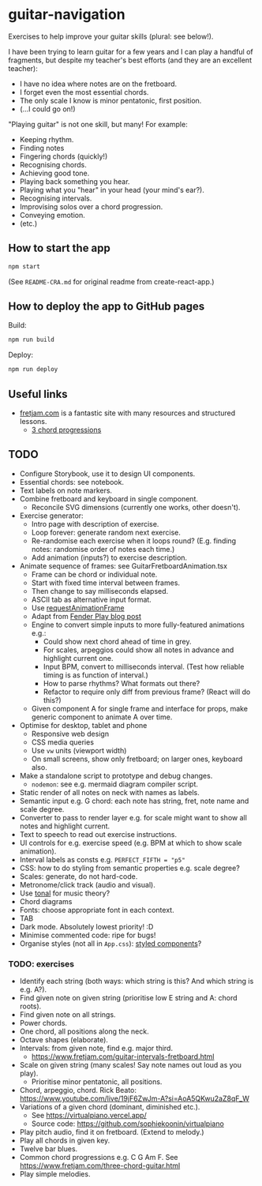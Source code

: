 # guitar-navigation

Exercises to help improve your guitar skills (plural: see below!).

I have been trying to learn guitar for a few years and I can play a handful of fragments, but despite my teacher's best efforts (and they are an excellent teacher):

* I have no idea where notes are on the fretboard.
* I forget even the most essential chords.
* The only scale I know is minor pentatonic, first position.
* (...I could go on!)

"Playing guitar" is not one skill, but many! For example:

* Keeping rhythm.
* Finding notes
* Fingering chords (quickly!)
* Recognising chords.
* Achieving good tone.
* Playing back something you hear.
* Playing what you "hear" in your head (your mind's ear?).
* Recognising intervals.
* Improvising solos over a chord progression.
* Conveying emotion.
* (etc.)

## How to start the app

```bash
npm start
```

(See `README-CRA.md` for original readme from create-react-app.)

## How to deploy the app to GitHub pages

Build:

```bash
npm run build
```

Deploy:

```bash
npm run deploy
```

## Useful links

* [fretjam.com](fretjam.com) is a fantastic site with many resources and structured lessons.
    * [3 chord progressions](https://www.fretjam.com/three-chord-guitar.html)

## TODO

* Configure Storybook, use it to design UI components. 
* Essential chords: see notebook.
* Text labels on note markers.
* Combine fretboard and keyboard in single component.
    * Reconcile SVG dimensions (currently one works, other doesn't).
* Exercise generator:
    * Intro page with description of exercise.
    * Loop forever: generate random next exercise.
    * Re-randomise each exercise when it loops round? (E.g. finding notes: randomise order of notes each time.)
    * Add animation (inputs?) to exercise description.
* Animate sequence of frames: see GuitarFretboardAnimation.tsx
    * Frame can be chord or individual note.
    * Start with fixed time interval between frames.
    * Then change to say milliseconds elapsed.
    * ASCII tab as alternative input format.
    * Use [requestAnimationFrame](https://developer.mozilla.org/en-US/docs/Web/API/window/requestAnimationFrame)
    * Adapt from [Fender Play blog post](https://medium.com/fender-engineering/near-realtime-animations-with-synchronized-audio-in-javascript-6d845afcf1c5)
    * Engine to convert simple inputs to more fully-featured animations e.g.:
        * Could show next chord ahead of time in grey.
        * For scales, arpeggios could show all notes in advance and highlight current one.
        * Input BPM, convert to milliseconds interval. (Test how reliable timing is as function of interval.)
        * How to parse rhythms? What formats out there?
        * Refactor to require only diff from previous frame? (React will do this?)
    * Given component A for single frame and interface for props, make generic component to animate A over time.
* Optimise for desktop, tablet and phone
    * Responsive web design
    * CSS media queries
    * Use `vw` units (viewport width)
    * On small screens, show only fretboard; on larger ones, keyboard also.
* Make a standalone script to prototype and debug changes.
    * `nodemon`: see e.g. mermaid diagram compiler script.
* Static render of all notes on neck with names as labels.
* Semantic input e.g. G chord: each note has string, fret, note name and scale degree.
* Converter to pass to render layer e.g. for scale might want to show all notes and highlight current.
* Text to speech to read out exercise instructions.
* UI controls for e.g. exercise speed (e.g. BPM at which to show scale animation).
* Interval labels as consts e.g. `PERFECT_FIFTH = "p5"`
* CSS: how to do styling from semantic properties e.g. scale degree?
* Scales: generate, do not hard-code.
* Metronome/click track (audio and visual).
* Use [tonal](https://www.npmjs.com/package/tonal) for music theory?
* Chord diagrams
* Fonts: choose appropriate font in each context.
* TAB
* Dark mode. Absolutely lowest priority! :D
* Minimise commented code: ripe for bugs!
* Organise styles (not all in `App.css`): [styled components](https://styled-components.com/)?

### TODO: exercises

* Identify each string (both ways: which string is this? And which string is e.g. A?).
* Find given note on given string (prioritise low E string and A: chord roots).
* Find given note on all strings.
* Power chords.
* One chord, all positions along the neck.
* Octave shapes (elaborate).
* Intervals: from given note, find e.g. major third.
    * https://www.fretjam.com/guitar-intervals-fretboard.html
* Scale on given string (many scales! Say note names out loud as you play).
    * Prioritise minor pentatonic, all positions.
* Chord, arpeggio, chord. Rick Beato: https://www.youtube.com/live/19jF6ZwJm-A?si=AoA5QKwu2aZ8qF_W
* Variations of a given chord (dominant, diminished etc.).
    * See https://virtualpiano.vercel.app/
    * Source code: https://github.com/sophiekoonin/virtualpiano
* Play pitch audio, find it on fretboard. (Extend to melody.)
* Play all chords in given key.
* Twelve bar blues.
* Common chord progressions e.g. C G Am F. See https://www.fretjam.com/three-chord-guitar.html
* Play simple melodies.
